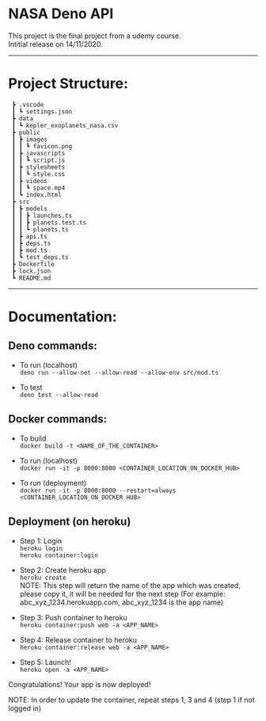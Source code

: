# NASA Deno API

This project is the final project from a udemy course.\
Intitial release on 14/11/2020.

---

# Project Structure:

```
 ┣ .vscode
 ┃ ┗ settings.json
 ┣ data
 ┃ ┗ kepler_exoplanets_nasa.csv
 ┣ public
 ┃ ┣ images
 ┃ ┃ ┗ favicon.png
 ┃ ┣ javascripts
 ┃ ┃ ┗ script.js
 ┃ ┣ stylesheets
 ┃ ┃ ┗ style.css
 ┃ ┣ videos
 ┃ ┃ ┗ space.mp4
 ┃ ┗ index.html
 ┣ src
 ┃ ┣ models
 ┃ ┃ ┣ launches.ts
 ┃ ┃ ┣ planets.test.ts
 ┃ ┃ ┗ planets.ts
 ┃ ┣ api.ts
 ┃ ┣ deps.ts
 ┃ ┣ mod.ts
 ┃ ┗ test_deps.ts
 ┣ Dockerfile
 ┣ lock.json
 ┗ README.md
```

---

# Documentation:

## Deno commands:

- To run (localhost)\
`deno run --allow-net --allow-read --allow-env src/mod.ts`

- To test\
`deno test --allow-read`


## Docker commands:

- To build\
`docker build -t <NAME_OF_THE_CONTAINER>`

- To run (localhost)\
`docker run -it -p 8000:8000 <CONTAINER_LOCATION_ON_DOCKER_HUB>`  

- To run (deployment)\
`docker run -it -p 8000:8000 --restart=always <CONTAINER_LOCATION_ON_DOCKER_HUB>`

## Deployment (on heroku)

- Step 1: Login\
`heroku login`  
`heroku container:login`

- Step 2: Create heroku app\
`heroku create`\
NOTE: This step will return the name of the app which was created, please copy it, it will be needed for the next step (For example: abc_xyz_1234.herokuapp.com, abc_xyz_1234 is the app name)

- Step 3: Push container to heroku\
`heroku container:push web -a <APP_NAME>`

- Step 4: Release container to heroku\
`heroku container:release web -a <APP_NAME>`

- Step 5: Launch!\
`heroku open -a <APP_NAME>`

Congratulations! Your app is now deployed!

NOTE: In order to update the container, repeat steps 1, 3 and 4 (step 1 if not logged in)
